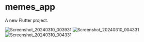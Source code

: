 # memes_app

A new Flutter project.


![Screenshot_20240310_003931](https://github.com/Abhi805153/memes_app/assets/113934072/d937a24f-86a1-4aff-84e2-654064194d1a)
![Screenshot_20240310_004331](https://github.com/Abhi805153/memes_app/assets/113934072/6a40451a-f60d-4a97-801c-2ba9879c1786)
![Screenshot_20240310_004331](https://github.com/Abhi805153/memes_app/assets/113934072/6fbea0a6-8234-4a17-b0d7-309a3ce3323f)
